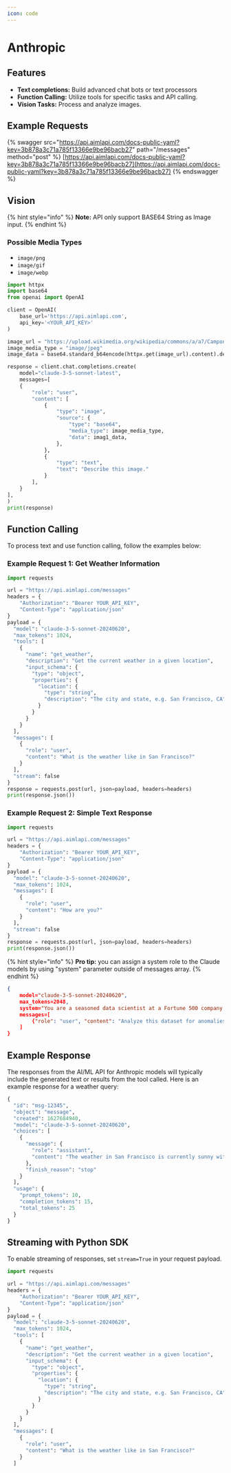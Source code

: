 ```yaml
---
icon: code
---
```


# Anthropic

## Features

* **Text completions:** Build advanced chat bots or text processors
* **Function Calling:** Utilize tools for specific tasks and API calling.
* **Vision Tasks:** Process and analyze images.

## Example Requests

{% swagger src="https://api.aimlapi.com/docs-public-yaml?key=3b878a3c71a785f13366e9be96bacb27" path="/messages" method="post" %}
[https://api.aimlapi.com/docs-public-yaml?key=3b878a3c71a785f13366e9be96bacb27](https://api.aimlapi.com/docs-public-yaml?key=3b878a3c71a785f13366e9be96bacb27)
{% endswagger %}

## **Vision**

{% hint style="info" %}
**Note:** API only support BASE64 String as Image input.&#x20;
{% endhint %}

### Possible Media Types

* `image/png`
* `image/gif`
* `image/webp`

```python
import httpx
import base64
from openai import OpenAI

client = OpenAI(
    base_url='https://api.aimlapi.com',
    api_key='<YOUR_API_KEY>'    
)  

image_url = "https://upload.wikimedia.org/wikipedia/commons/a/a7/Camponotus_flavomarginatus_ant.jpg"
image_media_type = "image/jpeg"
image_data = base64.standard_b64encode(httpx.get(image_url).content).decode("utf-8")

response = client.chat.completions.create(
    model="claude-3-5-sonnet-latest",
    messages=[
    {
        "role": "user",
        "content": [
            {
                "type": "image",
                "source": {
                    "type": "base64",
                    "media_type": image_media_type,
                    "data": imag1_data,
                },
            },
            {
                "type": "text",
                "text": "Describe this image."
            }
        ],
    }
],
)
print(response)

```

## **Function Calling**

To process text and use function calling, follow the examples below:

### **Example Request 1: Get Weather Information**

```python
import requests

url = "https://api.aimlapi.com/messages"
headers = {
    "Authorization": "Bearer YOUR_API_KEY",
    "Content-Type": "application/json"
}
payload = {
  "model": "claude-3-5-sonnet-20240620",
  "max_tokens": 1024,
  "tools": [
    {
      "name": "get_weather",
      "description": "Get the current weather in a given location",
      "input_schema": {
        "type": "object",
        "properties": {
          "location": {
            "type": "string",
            "description": "The city and state, e.g. San Francisco, CA"
          }
        }
      }
    }
  ],
  "messages": [
    {
      "role": "user",
      "content": "What is the weather like in San Francisco?"
    }
  ],
  "stream": false
}
response = requests.post(url, json=payload, headers=headers)
print(response.json())

```

### **Example Request 2: Simple Text Response**

```python
import requests

url = "https://api.aimlapi.com/messages"
headers = {
    "Authorization": "Bearer YOUR_API_KEY",
    "Content-Type": "application/json"
}
payload = {
  "model": "claude-3-5-sonnet-20240620",
  "max_tokens": 1024,
  "messages": [
    {
      "role": "user",
      "content": "How are you?"
    }
  ],
  "stream": false
}
response = requests.post(url, json=payload, headers=headers)
print(response.json())

```

{% hint style="info" %}
**Pro tip:** you can assign a system role to the Claude models by using "system" parameter outside of messages array.
{% endhint %}

```json
{
    model="claude-3-5-sonnet-20240620",
    max_tokens=2048,
    system="You are a seasoned data scientist at a Fortune 500 company.", # <-- role prompt
    messages=[
        {"role": "user", "content": "Analyze this dataset for anomalies: <dataset>{{DATASET}}</dataset>"}
    ]
}
```

## Example Response

The responses from the AI/ML API for Anthropic models will typically include the generated text or results from the tool called. Here is an example response for a weather query:

```python
{
  "id": "msg-12345",
  "object": "message",
  "created": 1627684940,
  "model": "claude-3-5-sonnet-20240620",
  "choices": [
    {
      "message": {
        "role": "assistant",
        "content": "The weather in San Francisco is currently sunny with a temperature of 68°F."
      },
      "finish_reason": "stop"
    }
  ],
  "usage": {
    "prompt_tokens": 10,
    "completion_tokens": 15,
    "total_tokens": 25
  }
}
```

## Streaming with Python SDK

To enable streaming of responses, set `stream=True` in your request payload.

```python
import requests

url = "https://api.aimlapi.com/messages"
headers = {
    "Authorization": "Bearer YOUR_API_KEY",
    "Content-Type": "application/json"
}
payload = {
  "model": "claude-3-5-sonnet-20240620",
  "max_tokens": 1024,
  "tools": [
    {
      "name": "get_weather",
      "description": "Get the current weather in a given location",
      "input_schema": {
        "type": "object",
        "properties": {
          "location": {
            "type": "string",
            "description": "The city and state, e.g. San Francisco, CA"
          }
        }
      }
    }
  ],
  "messages": [
    {
      "role": "user",
      "content": "What is the weather like in San Francisco?"
    }
  ]
```
